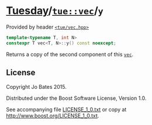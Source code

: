 [Tuesday](../../../README.md)/[`tue::vec`](../../headers/vec.md)/`y`
====================================================================
Provided by header [`<tue/vec.hpp>`](../../headers/vec.md)

```c++
template<typename T, int N>
constexpr T vec<T, N>::y() const noexcept;
```

Returns a copy of the second component of this [`vec`](../../headers/vec.md).

License
-------
Copyright Jo Bates 2015.

Distributed under the Boost Software License, Version 1.0.

See accompanying file [LICENSE_1_0.txt](../../../LICENSE_1_0.txt) or copy at
http://www.boost.org/LICENSE_1_0.txt.
